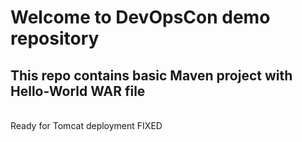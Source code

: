 # Welcome to DevOpsCon demo repository
## This repo contains basic Maven project with Hello-World WAR file 
<BR> Ready for Tomcat deployment 
FIXED
